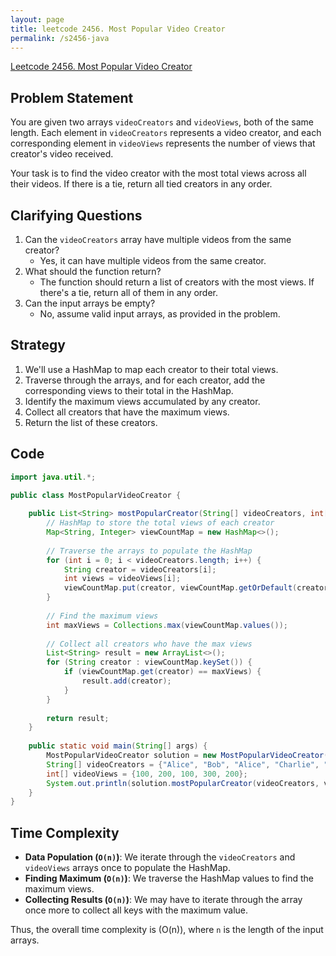 ```yaml
---
layout: page
title: leetcode 2456. Most Popular Video Creator
permalink: /s2456-java
---
```

[Leetcode 2456. Most Popular Video Creator](https://algoadvance.github.io/algoadvance/l2456)
## Problem Statement

You are given two arrays `videoCreators` and `videoViews`, both of the same length. Each element in `videoCreators` represents a video creator, and each corresponding element in `videoViews` represents the number of views that creator's video received.

Your task is to find the video creator with the most total views across all their videos. If there is a tie, return all tied creators in any order.

## Clarifying Questions

1. Can the `videoCreators` array have multiple videos from the same creator?
   - Yes, it can have multiple videos from the same creator.
2. What should the function return?
   - The function should return a list of creators with the most views. If there's a tie, return all of them in any order.
3. Can the input arrays be empty?
   - No, assume valid input arrays, as provided in the problem.

## Strategy

1. We'll use a HashMap to map each creator to their total views.
2. Traverse through the arrays, and for each creator, add the corresponding views to their total in the HashMap.
3. Identify the maximum views accumulated by any creator.
4. Collect all creators that have the maximum views.
5. Return the list of these creators.

## Code

```java
import java.util.*;

public class MostPopularVideoCreator {
    
    public List<String> mostPopularCreator(String[] videoCreators, int[] videoViews) {
        // HashMap to store the total views of each creator
        Map<String, Integer> viewCountMap = new HashMap<>();
        
        // Traverse the arrays to populate the HashMap
        for (int i = 0; i < videoCreators.length; i++) {
            String creator = videoCreators[i];
            int views = videoViews[i];
            viewCountMap.put(creator, viewCountMap.getOrDefault(creator, 0) + views);
        }
        
        // Find the maximum views
        int maxViews = Collections.max(viewCountMap.values());
        
        // Collect all creators who have the max views
        List<String> result = new ArrayList<>();
        for (String creator : viewCountMap.keySet()) {
            if (viewCountMap.get(creator) == maxViews) {
                result.add(creator);
            }
        }
        
        return result;
    }
    
    public static void main(String[] args) {
        MostPopularVideoCreator solution = new MostPopularVideoCreator();
        String[] videoCreators = {"Alice", "Bob", "Alice", "Charlie", "Bob"};
        int[] videoViews = {100, 200, 100, 300, 200};
        System.out.println(solution.mostPopularCreator(videoCreators, videoViews));  // Output: [Bob, Alice]
    }
}
```

## Time Complexity

- **Data Population (`O(n)`)**: We iterate through the `videoCreators` and `videoViews` arrays once to populate the HashMap.
- **Finding Maximum (`O(n)`)**: We traverse the HashMap values to find the maximum views.
- **Collecting Results (`O(n)`)**: We may have to iterate through the array once more to collect all keys with the maximum value.
  
Thus, the overall time complexity is \(O(n)\), where `n` is the length of the input arrays.